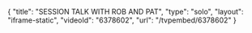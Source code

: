 {
    "title": "SESSION TALK WITH ROB AND PAT",
    "type": "solo",
    "layout": "iframe-static",
    "videoId": "6378602",
    "url": "\/tvpembed\/6378602"
}